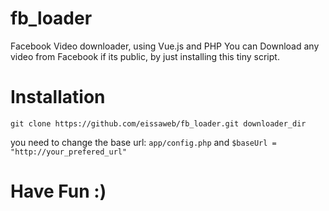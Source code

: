 # fb_loader
Facebook Video downloader, using Vue.js and PHP
You can Download any video from Facebook if its public, by just installing this tiny script.

# Installation

`git clone https://github.com/eissaweb/fb_loader.git downloader_dir`

you need to change the base url:
`app/config.php` and `$baseUrl = "http://your_prefered_url"`

# Have Fun :)
